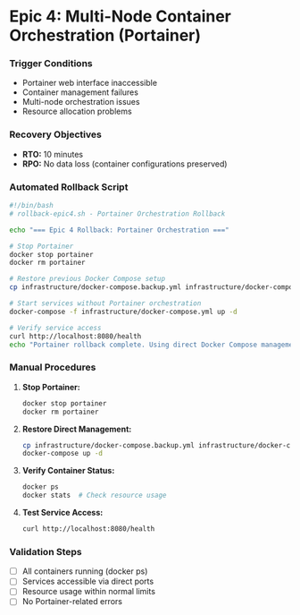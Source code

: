 # Epic 4: Multi-Node Container Orchestration (Portainer)

### Trigger Conditions
- Portainer web interface inaccessible
- Container management failures
- Multi-node orchestration issues
- Resource allocation problems

### Recovery Objectives
- **RTO:** 10 minutes
- **RPO:** No data loss (container configurations preserved)

### Automated Rollback Script
```bash
#!/bin/bash
# rollback-epic4.sh - Portainer Orchestration Rollback

echo "=== Epic 4 Rollback: Portainer Orchestration ==="

# Stop Portainer
docker stop portainer
docker rm portainer

# Restore previous Docker Compose setup
cp infrastructure/docker-compose.backup.yml infrastructure/docker-compose.yml

# Start services without Portainer orchestration
docker-compose -f infrastructure/docker-compose.yml up -d

# Verify service access
curl http://localhost:8080/health
echo "Portainer rollback complete. Using direct Docker Compose management."
```

### Manual Procedures
1. **Stop Portainer:**
   ```bash
   docker stop portainer
   docker rm portainer
   ```

2. **Restore Direct Management:**
   ```bash
   cp infrastructure/docker-compose.backup.yml infrastructure/docker-compose.yml
   docker-compose up -d
   ```

3. **Verify Container Status:**
   ```bash
   docker ps
   docker stats  # Check resource usage
   ```

4. **Test Service Access:**
   ```bash
   curl http://localhost:8080/health
   ```

### Validation Steps
- [ ] All containers running (docker ps)
- [ ] Services accessible via direct ports
- [ ] Resource usage within normal limits
- [ ] No Portainer-related errors
